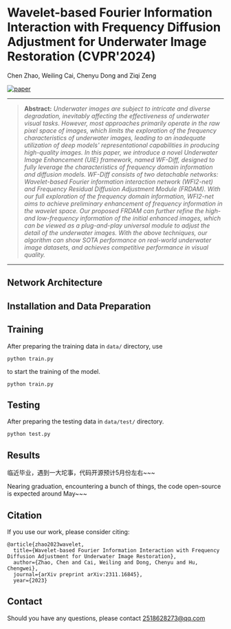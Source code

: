 # Wavelet-based Fourier Information Interaction with Frequency Diffusion Adjustment for Underwater Image Restoration  (CVPR'2024)

Chen Zhao, Weiling Cai, Chenyu Dong and Ziqi Zeng

[![paper](https://img.shields.io/badge/arXiv-Paper-<COLOR>.svg)](https://arxiv.org/abs/2311.16845)

<hr />

> **Abstract:** *Underwater images are subject to intricate and diverse degradation, inevitably affecting the effectiveness of underwater visual tasks. However, most approaches primarily operate in the raw pixel space of images, which limits the exploration of the frequency characteristics of underwater images, leading to an inadequate utilization of deep models' representational capabilities in producing high-quality images. 
In this paper, we introduce a novel Underwater Image Enhancement (UIE) framework, named WF-Diff, designed to fully leverage the characteristics of frequency domain information and diffusion models.
WF-Diff consists of two detachable networks: Wavelet-based Fourier information interaction network (WFI2-net) and Frequency Residual Diffusion Adjustment Module (FRDAM). With our full exploration of the frequency domain information, WFI2-net aims to achieve preliminary enhancement of frequency information in the wavelet space. Our proposed FRDAM can further refine the high- and low-frequency information of the initial enhanced images, which can be viewed as a plug-and-play universal module to adjust the detail of the underwater images. With the above techniques, our algorithm can show SOTA performance on real-world underwater image datasets, and achieves competitive performance in visual quality.* 
<hr />

## Network Architecture


## Installation and Data Preparation



## Training

After preparing the training data in ```data/``` directory, use 
```
python train.py
```
to start the training of the model. 

```
python train.py
```

## Testing

After preparing the testing data in ```data/test/``` directory. 


```
python test.py 
```





## Results

临近毕业，遇到一大坨事，代码开源预计5月份左右~~~

Nearing graduation, encountering a bunch of things, the code open-source is expected around May~~~




## Citation
If you use our work, please consider citing:

  
    
    @article{zhao2023wavelet,
      title={Wavelet-based Fourier Information Interaction with Frequency Diffusion Adjustment for Underwater Image Restoration},
      author={Zhao, Chen and Cai, Weiling and Dong, Chenyu and Hu, Chengwei},
      journal={arXiv preprint arXiv:2311.16845},
      year={2023}
      
    


## Contact
Should you have any questions, please contact 2518628273@qq.com
 

